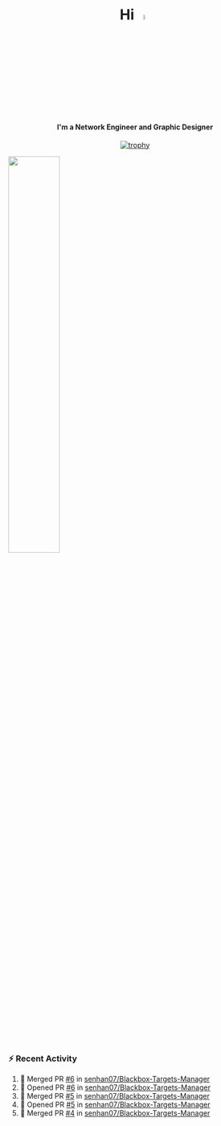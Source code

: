 <h1 align="center">Hi <img src="https://i.gifer.com/origin/e0/e08f73642d422d94483c0ca96f737ac2.webp" style="width: 5%;"></h1>
<h4 align="center">I'm a Network Engineer and Graphic Designer </h3>

<div align="center">
  
  [![trophy](https://github-profile-trophy.vercel.app/?username=senhan07&theme=gitdimmed&no-frame=true&no-bg=true&margin-w=15)](https://github.com/ryo-ma/github-profile-trophy)

</div>

<div align="left">
  <img src="https://github-readme-stats.vercel.app/api?username=senhan07&show_icons=true&show_icons=true&hide_border=true&show=reviews,prs_merged,prs_merged_percentage&custom_title=My%20Stats&theme=github_dark" width="45%">
</div>

<img src="https://user-images.githubusercontent.com/74038190/212284100-561aa473-3905-4a80-b561-0d28506553ee.gif" style="width: 9999px; height: 7px;">

### :zap: Recent Activity

<!--START_SECTION:activity-->
1. 🎉 Merged PR [#6](https://github.com/senhan07/Blackbox-Targets-Manager/pull/6) in [senhan07/Blackbox-Targets-Manager](https://github.com/senhan07/Blackbox-Targets-Manager)
2. 💪 Opened PR [#6](https://github.com/senhan07/Blackbox-Targets-Manager/pull/6) in [senhan07/Blackbox-Targets-Manager](https://github.com/senhan07/Blackbox-Targets-Manager)
3. 🎉 Merged PR [#5](https://github.com/senhan07/Blackbox-Targets-Manager/pull/5) in [senhan07/Blackbox-Targets-Manager](https://github.com/senhan07/Blackbox-Targets-Manager)
4. 💪 Opened PR [#5](https://github.com/senhan07/Blackbox-Targets-Manager/pull/5) in [senhan07/Blackbox-Targets-Manager](https://github.com/senhan07/Blackbox-Targets-Manager)
5. 🎉 Merged PR [#4](https://github.com/senhan07/Blackbox-Targets-Manager/pull/4) in [senhan07/Blackbox-Targets-Manager](https://github.com/senhan07/Blackbox-Targets-Manager)
<!--END_SECTION:activity-->
